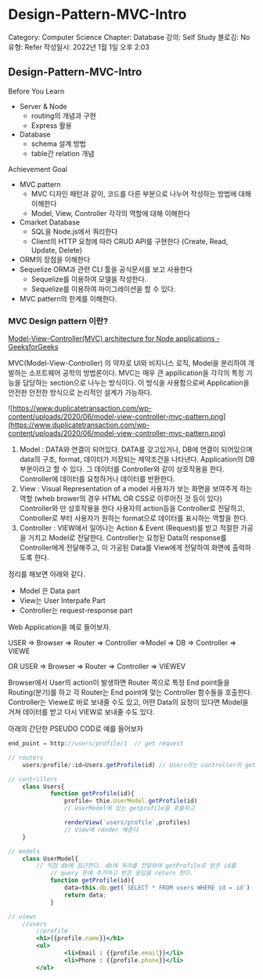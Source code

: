 # Design-Pattern-MVC-Intro

Category: Computer Science
Chapter: Database
강의: Self Study
블로깅: No
유형: Refer
작성일시: 2022년 1월 1일 오후 2:03

## Design-Pattern-MVC-Intro

Before You Learn

- Server & Node
    - routing의 개념과 구현
    - Express 활용
- Database
    - schema 설계 방법
    - table간 relation 개념

Achievement Goal

- MVC pattern
    - MVC 디자인 패턴과 같이, 코드를 다른 부분으로 나누어 작성하는 방법에 대해 이해한다
    - Model, View, Controller 각각의 역할에 대해 이해한다
- Cmarket Database
    - SQL을 Node.js에서 쿼리한다
    - Client의 HTTP 요청에 따라 CRUD API를 구현한다 (Create, Read, Update, Delete)
- ORM의 장점을 이해한다
- Sequelize ORM과 관련 CLI 툴을 공식문서를 보고 사용한다
    - Sequelize를 이용하여 모델을 작성한다.
    - Sequelize를 이용하여 마이그레이션을 할 수 있다.
- MVC pattern의 한계를 이해한다.

### MVC Design pattern 이란?

[Model-View-Controller(MVC) architecture for Node applications - GeeksforGeeks](https://www.geeksforgeeks.org/model-view-controllermvc-architecture-for-node-applications/)

MVC(Model-View-Controller) 의 약자로 UI와 비지니스 로직, Model을 분리하여 개발하는 소프트웨어 공학의 방법론이다.   MVC는 매우 큰 appllication을 각각의 특정 기능을 담당하는 section으로 나누는 방식이다. 이 방식을 사용함으로써 Application을 안전한 안전한 방식으로 논리적인 설계가 가능하다.

![https://www.duplicatetransaction.com/wp-content/uploads/2020/06/model-view-controller-mvc-pattern.png](https://www.duplicatetransaction.com/wp-content/uploads/2020/06/model-view-controller-mvc-pattern.png)

1. Model : DATA와 연결이 되어있다. DATA를 갖고있거나, DB에 연결이 되어있으며 data의 구조, format, 데이터가 저장되는 제약조건을 나타낸다. Application의 DB 부분이라고 할 수 있다.  그 데이터를 Controller와 같이 상호작용을 한다. Controller에 데이터를 요청하거나 데이터를 반환한다.
2. View : Visual Representation of a model  사용자가 보는 화면을 보여주게 하는 역할 (wheb brower의 경우 HTML OR CSS로 이루어진 것 등이 있다) Controller와 만 상호작용을 한다 사용자의 action등을 Controller로 전달하고, Controller로 부터 사용자가 원하는 format으로 데이터를 표시하는 역할을 한다.
3. Controller : VIEW에서 일어나는 Action & Event (Request)를 받고 적절한 가공을 거치고 Model로 전달한다. Controller는 요청된 Data의 response를 Controller에게 전달해주고, 이 가공된 Data를 View에게 전달하여 화면에 출력하도록 한다.

정리를 해보면 아래와 같다.

- Model 은 Data part
- View는 User Interpafe Part
- Controller는 request-response part

Web Application을 예로 들어보자.

USER ⇒ Browser ⇒ Router ⇒ Controller ⇒Model ⇒ DB ⇒ Controller ⇒ VIEWE

OR USER ⇒ Browser ⇒ Router ⇒ Controller ⇒ VIEWEV

Browser에서 User의 action이 발생하면 Router 쪽으로 특정 End point들을 Routing(분기)를 하고 각 Router는 End point에 맞는 Controller 함수들을 호출한다. Controller는 Viewe로 바로 보내줄 수도 있고, 어떤 Data의 요청이 있다면 Model을 거쳐 데이터를 받고 다시 VIEW로 보내줄 수도 있다.

아래의 간단한 PSEUDO COD로 예를 들어보자

```jsx
end_point = http://users/profile/1  // get request 

// routers
	users/profile/:id=Users.getProfile(id) // Users라는 controller의 getprofile 함수를 호출

// contrillers
	class Users{
			function getProfile(id){
				profile= thie.UserModel.getProfile(id)
				// UserModel에 있는 getprofile을 호출하고 

				renderView(`users/profile`,profiles)
				// View에 render 해준다
	}

// models
	class UserModel{
		// 직접 db에 접근한다. db에 쿼리를 전달하여 getProfile로 받은 id를 
			// query 문에 추가하고 받은 응답을 return 한다.
			function getProfile(id){
				data=this.db.get(`SELECT * FROM users WHERE id = id`)
				return data;
			}

// views
	//users
		//profile
		<h1>{{profile.name}}</h1>
		<ul>
				<li>Email : {{profile.email}}</li>
				<li>Phone : {{profile.phone}}</li>
		</ul>
	
	
```
